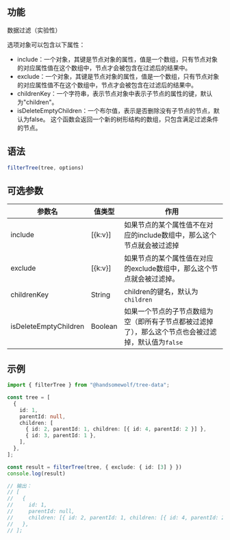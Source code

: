 ## 功能

数据过滤（实验性）

选项对象可以包含以下属性：
- include：一个对象，其键是节点对象的属性，值是一个数组，只有节点对象的对应属性值在这个数组中，节点才会被包含在过滤后的结果中。
- exclude：一个对象，其键是节点对象的属性，值是一个数组，只有节点对象的对应属性值不在这个数组中，节点才会被包含在过滤后的结果中。
- childrenKey：一个字符串，表示节点对象中表示子节点的属性的键，默认为"children"。
- isDeleteEmptyChildren：一个布尔值，表示是否删除没有子节点的节点，默认为false。
这个函数会返回一个新的树形结构的数组，只包含满足过滤条件的节点。

## 语法

```TypeScript
filterTree(tree, options)
```

## 可选参数

| 参数名 | 值类型 | 作用 |
| --- | --- | --- |
| include | [{k:v}] | 如果节点的某个属性值不在对应的include数组中，那么这个节点就会被过滤掉 |
| exclude | [{k:v}] | 如果节点的某个属性值在对应的exclude数组中，那么这个节点就会被过滤掉。 |
| childrenKey | String | children的键名，默认为 `children` |
| isDeleteEmptyChildren | Boolean | 如果一个节点的子节点数组为空（即所有子节点都被过滤掉了），那么这个节点也会被过滤掉，默认值为`false` |

## 示例

```TypeScript
import { filterTree } from "@handsomewolf/tree-data";

const tree = [
  {
    id: 1,
    parentId: null,
    children: [
      { id: 2, parentId: 1, children: [{ id: 4, parentId: 2 }] },
      { id: 3, parentId: 1 },
    ],
  },
];

const result = filterTree(tree, { exclude: { id: [3] } })
console.log(result)

// 输出：
// [
//   {
//     id: 1,
//     parentId: null,
//     children: [{ id: 2, parentId: 1, children: [{ id: 4, parentId: 2 }] }],
//   },
// ];